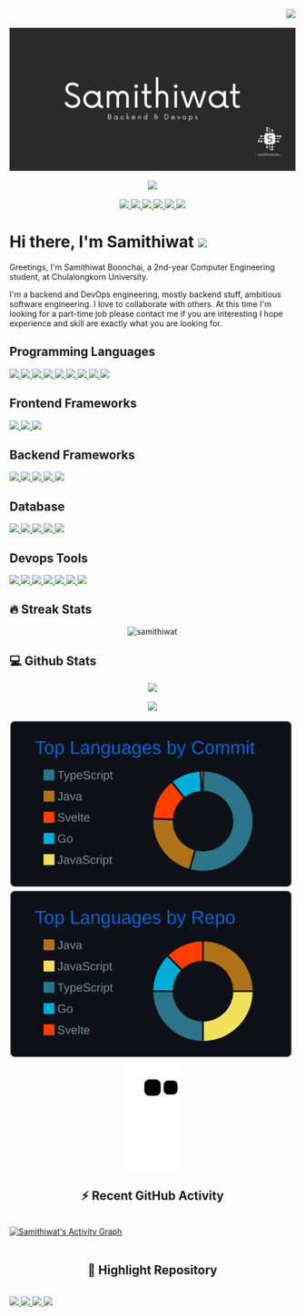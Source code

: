 <p align="right">
    <img src="https://img.shields.io/website?down_color=red&down_message=offline&up_color=green&up_message=online&url=https%3A%2F%2Fsamithiwat.dev">
</p>

![header](./assets/header.gif)

<p align="center">
  <a href="https://github.com/DenverCoder1/readme-typing-svg"><img src="https://readme-typing-svg.herokuapp.com?lines=Computer+Engineering+Student;Software+Engineer;Backend+and+Devops;Visit+my+website+samithiwat.dev;&center=true&width=500&height=80"></a>
</p>

<p align="center">
  <a href="https://samithiwat.dev" target="_blank">
    <img src="https://img.shields.io/badge/my_website-131919?style=for-the-badge&logo=data%3Aimage%2Fpng%3Bbase64%2CiVBORw0KGgoAAAANSUhEUgAAACgAAAAoCAMAAAC7IEhfAAAAPFBMVEUAAAD%2F%2F%2F%2F%2F%2F%2F%2F%2F%2F%2F%2F%2F%2F%2F%2F%2F%2F%2F%2F%2F%2F%2F%2F%2F%2F%2F%2F%2F%2F%2F%2F%2F%2F%2F%2F%2F%2F%2F%2F%2F%2F%2F%2F%2F%2F%2F%2F%2F%2F%2F%2F%2F%2F%2F%2F%2F%2F%2F%2F%2F%2F%2F%2F%2F%2F%2F%2F%2F%2F%2F%2F%2F%2F%2F%2FYSWgTAAAAE3RSTlMAECA%2FQE9QX2Bvf4CfoK%2B%2Fz9%2FvlrXBLwAAAUNJREFUeNrNlGmawyAIhsHsDiMl3v%2BuA0Y65On%2Br28XqH4uUAh8DzhvpOQR4Rkz1yu8PJZJPSH3pViqs7tDCW5IbTu56FfOdvLxO93V7QuoETi%2BV4nKqGOEVY3ebFQzQmJTIkTILqSW24ZtS1bzq8MFAmsfSG1DZVMHj4V1DkKxy%2FQFZgHV2czuOnPe8EKKaEDUMIFZy8IEDtensOuwvsADHy0UUrg7SnG3hLOz3gyMWQeh4%2FHDbmEdkF9jCyGKz2s45ELPaj4Ls88GIT0WlpPw8vho%2FhduHsz6IJjslR1TEdLD7gyfJvztvxCm50UReswEeC3DUJhJeiJCONxvmyEUJvuGTnncCgQRbM2V2m1H6D2G%2FKgN5WhX7O26P27sKrZJ%2FrEsPHgAqJLqDQXhHqucZTLDI9b42JvgGThkUrYJ4Wv4AxeSLeoFswQCAAAAAElFTkSuQmCC&logoColor=white">
  </a>
  <a href="https://github.com/samithiwat" target="_blank">
    <img src="https://img.shields.io/badge/GitHub-100000?style=for-the-badge&logo=github&logoColor=white">
  </a>
  <a href="https://www.linkedin.com/in/samithiwat/" target="_blank">
    <img src="https://img.shields.io/badge/LinkedIn-0077B5?style=for-the-badge&logo=linkedin&logoColor=white">
  </a>
  <a href = "mailto: admin@samithiwat.dev" target="_blank">
    <img src="https://img.shields.io/badge/Gmail-D14836?style=for-the-badge&logo=gmail&logoColor=white">
  </a>
  <a href="https://www.instagram.com/samithiwat" target="_blank">
    <img src="https://img.shields.io/badge/Instagram-EA0C5F?style=for-the-badge&logo=instagram&logoColor=white">
  </a>
  <a href="https://www.facebook.com/profile.php?id=100004633398479" target="_blank">
    <img src="https://img.shields.io/badge/-Facebook-3B5998?logo=facebook&style=for-the-badge&logoColor=white">
  </a>
</p>

# Hi there, I'm Samithiwat <img src="https://media.giphy.com/media/hvRJCLFzcasrR4ia7z/giphy.gif" width="35">

Greetings, I'm Samithiwat Boonchai, a 2nd-year Computer Engineering student, at Chulalongkorn University.

I'm a backend and DevOps engineering, mostly backend stuff, ambitious software engineering. I love to collaborate with others. At this time I'm looking for a part-time job please contact me if you are interesting I hope experience and skill are exactly what you are looking for.

## Programming Languages

<span>
<a href="https://www.typescriptlang.org" target="_blank">
    <img src="https://img.shields.io/badge/TypeScript-007ACC?style=for-the-badge&logo=typescript&logoColor=white">
</a>
<a href="https://www.javascript.com" target="_blank">
    <img src="https://img.shields.io/badge/JavaScript-F7DF1E?style=for-the-badge&logo=javascript&logoColor=white">
</a>
<a href="https://www.java.com/en/" target="_blank">
    <img src="https://img.shields.io/badge/Java-E76F00?style=for-the-badge&logo=java&logoColor=white">
</a>
<a href="https://go.dev" target="_blank">
    <img src="https://img.shields.io/badge/Go-00ADD8?style=for-the-badge&logo=go&logoColor=white">
</a>
<a href="https://svelte.dev" target="_blank">
    <img src="https://img.shields.io/badge/svelte-FF3E00?style=for-the-badge&logo=svelte&logoColor=white">
</a>
<a href="https://www.cplusplus.com" target="_blank">
    <img src="https://img.shields.io/badge/C%2B%2B-00599C?style=for-the-badge&logo=c%2B%2B&logoColor=white">
</a>
<a href="https://docs.microsoft.com/en-us/dotnet/csharp/" target="_blank">
    <img src="https://img.shields.io/badge/C%23-239120?style=for-the-badge&logo=csharp&logoColor=white">
</a>
<a href="https://www.python.org" target="_blank">
    <img src="https://img.shields.io/badge/Python-3776AB?style=for-the-badge&logo=python&logoColor=white">
</a>
<a href="https://www.php.net" target="_blank">
    <img src="https://img.shields.io/badge/PHP-787CB5?style=for-the-badge&logo=php&logoColor=white">
</a>
</span>

## Frontend Frameworks

<span>
<a href="https://nextjs.org" target="_blank">
    <img src="https://img.shields.io/badge/Nextjs-000000?style=for-the-badge&logo=next.js&logoColor=white">
</a>
<a href="https://reactjs.org" target="_blank">
    <img src="https://img.shields.io/badge/React-20232A?style=for-the-badge&logo=react&logoColor=61DAFB">
</a>
<a href="https://kit.svelte.dev" target="_blank">
    <img src="https://img.shields.io/badge/svelt--kit-FF3E00?style=for-the-badge&logo=svelte&logoColor=white">
</a>
</span>

## Backend Frameworks

<span>
<a href="https://nestjs.com" target="_blank">
    <img src="https://img.shields.io/badge/nestjs-E0234E?style=for-the-badge&logo=nestjs&logoColor=white">
</a>
<a href="https://expressjs.com" target="_blank">
    <img src="https://img.shields.io/badge/Express.js-000000?style=for-the-badge&logo=express&logoColor=white">
</a>
<a href="https://gofiber.io" target="_blank">
    <img src="https://img.shields.io/badge/GO_FIBER-F2F2F2?style=for-the-badge&logo=data%3Aimage%2Fpng%3Bbase64%2CiVBORw0KGgoAAAANSUhEUgAAAHgAAAAeCAYAAADnydqVAAAACXBIWXMAAAsTAAALEwEAmpwYAAAAAXNSR0IArs4c6QAAAARnQU1BAACxjwv8YQUAAAa0SURBVHgB5VvNTuNWFD4OGTSbSpG66aYaz6p01aAZELBpeAKCpnvgCYAnIPMEwBOQ7CsxeYJJN4D4EWEzVVf1tKtKXXj4E%2BIn6fcZX2TCvdd24iGBflKw43t97Nzv3nO%2Bc2wceeYYHx%2BvYDOHj4tPs91uL%2Bzt7TXlfwJHBgSlUqlwcXFRkAzw8uVLv9Fo%2BGNjY1XHceaibSDYv7q6et1sNn3bNZUNeeLIy4Dg9PR0BZslyQCwVcbK5eSd62wD4YXh4eEZ7NZOTk5KuVxuU2fj7OyshM1v8sSRk8FBUTICSPyMlfrK1N5qtfyw308WM1%2FkGeBZEswYOzQ0dGRo9vb39%2Bvcweo1XdN%2FLnF6IAguFouMg5nEXyAgZmdnp4FVXOto8y4vL6fVF7S7OgM47skzwUDE4Hw%2Bn9nqBTy1g1U4Pzk5uXFzc%2BOSNHzvjKnFOBtPHQNBMGMhCDA1V9DekISAQr7nmre3t0nqA7EEhW2bVM8mjRoIgk2ukgC59bTxMEn6A6HlIgabTDSjtqDKi%2BEkLGDrI77XEQI8SYmJiQkXIYLKPRCAtIX7%2BPzixYtmnD1OSF6%2F8zhtqPHhvR4fH5dpX91nLMHfbn4q5yW3KlkjJ0v%2FzIzUw2%2FG1dSN2EmS%2FtgUNFU4t2%2Ffvl1C%2FxWmVuHxoB0ufw1tDYSWhSREg5xFbMo4r4RBv9fGSYbj7NOE%2FbXd3d2awcyhun4HmFo21b3C%2Ft0kuL6%2B9qwEf7f5u9sSZ7V9WwXKFK2boWgRwURwV64Sg%2FazqU25cCpoU1jgpGKRRDR5tAIGuwRiDtFv2jQJuerQb9PmoSLg%2FVRBVBEqf7nTjuW8Jqt1OHdFc4%2B%2BleDrllN2coHg8CRDOOL41851sEpiFLQn3cGY%2FrCCxR2Lgia5a2IhNwK67E38hlFlVwE25rFZ1blVG2BvCSRLlOSYcFLGNbQFIk5mK8H%2FvhvhD12Tr4gYBd2t2NEOKsmLfNVeFwNclBQ5OScKYignw7o6FpK7IV0iJLkOkhvhd1s4KRs8kcdJ13eRFaeg8UMrkgxlFjBCj2AiLyA4xuVFwf4%2B7q%2Bo4rAOaC9LSDCFFFy3jdwqVmSDO1iVJWzmDf3oclU%2FYziJy%2BUDgr%2F59VMZv35GHgmtttM8%2B2VkXcSuoNNACaMYj%2BAF17e7PILELqm8GZOGq5SizTRxXLUP2x8NNj24zFmsqqgXqWGy8RobGpt310owRh6FHwTWnW0IrNvxKEBI3bRxgXZmlaRYOE4r6vYTu0MblNCJDrYGqo%2BtBk0ipqMxFfsePMkyzjOR5%2FIPXbOJjNCmJw%2Fvu4rzmKV0jn9hamrq1dbWFomyjVEVtpc7NYBC%2FqYlK20HP%2FwRHxw6V%2FcKD1kQHF0VRvKSKGhgVjdYjIcggsdtC2FRd5CxH%2Fl34L517Vh9Rrsx4YTVuQVLu%2BRP3v1o7fA1kWEN2ouaNfRJpKBBpE3YGYkIY69RuKHtT0mJ8%2FPzL3C7o6ZwgnBQibPRV5Fli5cY7A%2FYfJAEwOBFy5NFg70kCroh3YEvERRj4npqcEIiNBg9Eq53FGejZ4Ld22LISopT%2FL9mR4IcLyz9aTvheFU91ksKm0dIoqCxIuLSMld3kIo1Jq53g8DbxBVk4oz0THA7KGMGaULC%2FrfSn8CgGCtOShWnQa8KGsc908lYSSVTWzh5XDGjIenh8Y8tnEgC9ETw95t%2FlNvSLkq6ilO0b6Y1aJtHkAQK2lZ16ny3KwrmtWFOq7PZgCealu7R0yPNngj%2Be%2FaHxHHSANOApiaX6LUGLbeD%2BSAshAJq3nQS2uomgntBFo80%2ByaybBUn6UMNmmCJEPe1Hk2TSK6leEFUQzHk6bwHFTR%2Fqy71CieO1jYm5GjSR5o29I3gQatBq%2FOHh4cP37x5E4hApChMbxYtdn1UjN6H%2B0eG8FBAFewjyJyNPlpkTAeBrGC5mnOqcQo6qUbpG8FJ4mUaZFWD5gpXz5ItrlxhTVWnMBEYh015cpAH85kvJ0VYhizo7EcnTa8KOrAhfUK%2FFLSpA8WQpAPTuPfqC1ccH9jHnMOHFiWxFHf4nxdq0vSqoIl%2BvlWZuYK2NMcqaKwaVvR8SYYm67%2BdB3d3d0l4TboAVy42pYODg6ho7Vmj9JPgR1PQEr7EbnsPmqsGKzxJ2XYNE3DUVNznm5yYSBVJhyom2OvoW59ZvRTYz1KlNsXq4Z3kI5xb0TWo%2BjLa6zr3pq7J1YNY%2FhqiiJU5xj%2BXr72E7Q2QsG4iNgquZNipMXWCUJvTPE%2F2eB%2FMn%2FGp6WziPMbiis4%2BX0SUhPgPQXTOIcXAzJ0AAAAASUVORK5CYII%3D&logoColor=white">
</a>
<a href="https://spring.io" target="_blank">
    <img src="https://img.shields.io/badge/Spring-6DB33F?style=for-the-badge&logo=spring&logoColor=white">
</a>
<a href="https://laravel.com" target="_blank">
    <img src="https://img.shields.io/badge/Laravel-FF2D20?style=for-the-badge&logo=laravel&logoColor=white">
</a>
</span>

## Database

<span>
    <a href="https://www.mysql.com target="_blank">
        <img src="https://img.shields.io/badge/mysql-4479A1?style=for-the-badge&logo=mysql&logoColor=white">
    </a>
    <a href="https://www.postgresql.org" target="_blank">
        <img src="https://img.shields.io/badge/Postgresql-4169E1?style=for-the-badge&logo=postgresql&logoColor=white">
    </a>
    <a href="https://www.mongodb.com" target="_blank">
        <img src="https://img.shields.io/badge/Mongodb-47A248?style=for-the-badge&logo=mongodb&logoColor=white">
    </a>
    <a href="https://www.influxdata.com" target="_blank">
        <img src="https://img.shields.io/badge/Influxdb-22ADF6?style=for-the-badge&logo=influxdb&logoColor=white">
    </a>
    <a href="https://redis.io" target="_blank">
        <img src="https://img.shields.io/badge/Redis-DC382D?style=for-the-badge&logo=redis&logoColor=white">
    </a>
</span>

## Devops Tools

<span>
<a href="https://kubernetes.io" target="_blank">
    <img src="https://img.shields.io/badge/kubernetes-326CE5?style=for-the-badge&logo=Kubernetes&logoColor=white">
</a>
<a href="https://www.docker.com" target="_blank">
    <img src="https://img.shields.io/badge/Docker-2CA5E0?style=for-the-badge&logo=docker&logoColor=white">
</a>
<a href="https://cloud.google.com" target="_blank">
    <img src="https://img.shields.io/badge/Google_Cloud-4285F4?style=for-the-badge&logo=googlecloud&logoColor=white">
</a>
<a href="https://www.cloudflare.com" target="_blank">
    <img src="https://img.shields.io/badge/Cloudflare-F38020?style=for-the-badge&logo=cloudflare&logoColor=white">
</a>
<a href="https://aws.amazon.com" target="_blank">
    <img src="https://img.shields.io/badge/Amazon_AWS-232F3E?style=for-the-badge&logo=amazonaws&logoColor=white">
</a>
<a href="https://github.com/features/actions" target="_blank">
    <img src="https://img.shields.io/badge/Github_Actions-2088FF?style=for-the-badge&logo=GitHub%20Actions&logoColor=white">
</a>
<a href="https://firebase.google.com" target="_blank">
    <img src="https://img.shields.io/badge/Firebase-FFCA28?style=for-the-badge&logo=firebase&logoColor=white">
</a>
</span>

<h2 align="left"> 🔥 Streak Stats </h2>

<p align="center"><img src="https://github-readme-streak-stats.herokuapp.com/?user=samithiwat&theme=algolia" alt="samithiwat" /></p>

<h2 align="left"> 💻 Github Stats</h2>

<p align="center">
<img src="https://github-readme-stats.vercel.app/api?username=samithiwat&hide=stars&count_private=true&show_icons=true&theme=dark&custom_title=My%20Progress">
</p>
<p align="center">
<img src="https://github-readme-stats.vercel.app/api/wakatime?username=samithiwat&theme=dark&layout=compact&hide_border=true&v=2">
</p>
                                                                                                                                 
<p align="center">

<img src="https://raw.githubusercontent.com/samithiwat/profile-decoration/master/profile-summary-card-output/github_dark/2-most-commit-language.svg"/>
<img src="https://raw.githubusercontent.com/samithiwat/profile-decoration/master/profile-summary-card-output/github_dark/1-repos-per-language.svg"/>
<img src="https://github.com/samithiwat/profile-decoration/blob/snake/github-contribution-grid-snake.svg"/>

</p>

<h2 align="center"> ⚡ Recent GitHub Activity </h2>

  <br/>
   <a href="https://github.com/samithiwat"><img alt="Samithiwat's Activity Graph" src="https://activity-graph.herokuapp.com/graph?username=samithiwat&custom_title=Samithiwat's%20Contribution%20Graph&theme=react-dark" /></a>
  <br/>

<br/>

<h2 align="center"> 📌 Highlight Repository  </h2>

<br/>

<tr>
<td>
<a href="https://github.com/samithiwat/samithiwat-backend">
<img src="https://github-readme-stats.vercel.app/api/pin/?username=samithiwat&repo=samithiwat-backend&theme=dark">
</a>
</td>
<a href="https://github.com/fecamp-cu/fe-2021-backend">
<img src="https://github-readme-stats.vercel.app/api/pin/?username=fecamp-cu&repo=fe-2021-backend&theme=dark">
</a>
<td>
<a href="https://github.com/fecamp-cu/fe-2021-frontend">
<img src="https://github-readme-stats.vercel.app/api/pin/?username=fecamp-cu&repo=fe-2021-frontend&theme=dark">
</a>
</td>
<!-- </td>
<a href="https://github.com/samithiwat/samithiwat-blog-backend">
<img src="https://github-readme-stats.vercel.app/api/pin/?username=samithiwat&repo=samithiwat-blog-backend&theme=dark">
</a>
<td> -->
<a href="https://github.com/samithiwat/samithiwat-auth-backend">
<img src="https://github-readme-stats.vercel.app/api/pin/?username=samithiwat&repo=samithiwat-auth-backend&theme=dark">
</a>
</tr>
